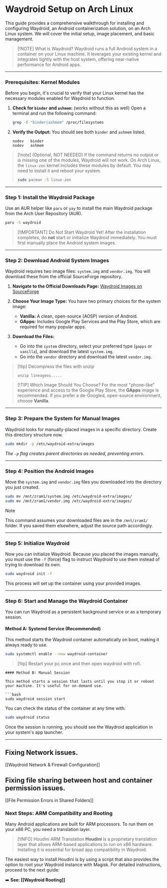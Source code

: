 
# Waydroid Setup on Arch Linux

This guide provides a comprehensive walkthrough for installing and configuring Waydroid, an Android containerization solution, on an Arch Linux system. We will cover the initial setup, image placement, and basic management.

> [!NOTE] What is Waydroid?
> Waydroid runs a full Android system in a container on your Linux machine. It leverages your existing kernel and integrates tightly with the host system, offering near-native performance for Android apps.

---

### Prerequisites: Kernel Modules

Before you begin, it's crucial to verify that your Linux kernel has the necessary modules enabled for Waydroid to function.

1.  **Check for `binder` and `ashmem`:** (works without this as well)
    Open a terminal and run the following command:
    ```bash
    grep -E "binder|ashmem" /proc/filesystems
    ```

2.  **Verify the Output:**
    You should see both `binder` and `ashmem` listed.
    ```
    nodev	binder
    nodev	ashmem
    ```

> [!note] (Optional, NOT NEEDED)
> If the command returns no output or is missing one of the modules, Waydroid will not work. On Arch Linux, the `linux-zen` kernel includes these modules by default. You may need to install it and reboot your system.
> ```bash
> sudo pacman -S linux-zen
> ```

---

### Step 1: Install the Waydroid Package

Use an AUR helper like `paru` or `yay` to install the main Waydroid package from the Arch User Repository (AUR).

```bash
paru -S waydroid
```

> [!IMPORTANT] Do Not Start Waydroid Yet!
> After the installation completes, do **not** start or initialize Waydroid immediately. You must first manually place the Android system images.

---

### Step 2: Download Android System Images

Waydroid requires two image files: `system.img` and `vendor.img`. You will download these from the official SourceForge repository.

1.  **Navigate to the Official Downloads Page:**
    [Waydroid Images on SourceForge](https://sourceforge.net/projects/waydroid/files/images/)

2.  **Choose Your Image Type:**
    You have two primary choices for the system image:
    *   **Vanilla:** A clean, open-source (AOSP) version of Android.
    *   **GApps:** Includes Google Play Services and the Play Store, which are required for many popular apps.

3.  **Download the Files:**
    *   Go into the `system` directory, select your preferred type (`gapps` or `vanilla`), and download the latest `system.img`.
    *   Go into the `vendor` directory and download the latest `vendor.img`.

> [!tip] Decompress the files with unzip
> ``` 
> unzip lineageos.....
> ```
	
> [!TIP] Which Image Should You Choose?
> For the most "phone-like" experience and access to the Google Play Store, the **GApps** image is recommended. If you prefer a de-Googled, open-source environment, choose **Vanilla**.

---

### Step 3: Prepare the System for Manual Images

Waydroid looks for manually-placed images in a specific directory. Create this directory structure now.

```bash
sudo mkdir -p /etc/waydroid-extra/images
```
*The `-p` flag creates parent directories as needed, preventing errors.*

---

### Step 4: Position the Android Images

Move the `system.img` and `vendor.img` files you downloaded into the directory you just created.

```bash
sudo mv /mnt/zram1/system.img /etc/waydroid-extra/images/
sudo mv /mnt/zram1/vendor.img /etc/waydroid-extra/images/
```

> [!NOTE]
> This command assumes your downloaded files are in the `/mnt/zram1/` folder. If you saved them elsewhere, adjust the source path accordingly.

---

### Step 5: Initialize Waydroid

Now you can initialize Waydroid. Because you placed the images manually, you must use the `-f` (force) flag to instruct Waydroid to use them instead of trying to download its own.

```bash
sudo waydroid init -f
```

This process will set up the container using your provided images.

---

### Step 6: Start and Manage the Waydroid Container

You can run Waydroid as a persistent background service or as a temporary session.

#### Method A: Systemd Service (Recommended)

This method starts the Waydroid container automatically on boot, making it always ready to use.

```bash
sudo systemctl enable --now waydroid-container
```

> [!tip] Restart your pc once and then open waydroid with rofi. 

```
#### Method B: Manual Session

This method starts a session that lasts until you stop it or reboot your machine. It's useful for on-demand use.

```bash
sudo waydroid session start
```

You can check the status of the container at any time with:

```bash
sudo waydroid status
```

Once the session is running, you should see the Waydroid application in your system's app launcher.

---

## Fixing Network issues. 
[[Waydroid Network & Firewall Configuration]]

## Fixing file sharing between host and container permission issues. 

[[File Permission Errors in Shared Folders]]
### Next Steps: ARM Compatibility and Rooting

Many Android applications are built for ARM processors. To run them on your x86 PC, you need a translation layer.

> [!INFO] Houdini ARM Translation
> **Houdini** is a proprietary translation layer that allows ARM-based applications to run on x86 hardware. Installing it is essential for broad app compatibility in Waydroid.

The easiest way to install Houdini is by using a script that also provides the option to root your Waydroid instance with Magisk. For detailed instructions, proceed to the next guide:

➡️ **See: [[Waydroid Rooting]]**

